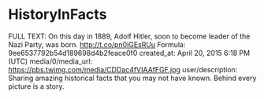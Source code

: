# HistoryInFacts

FULL TEXT: On this day in 1889, Adolf Hitler, soon to become leader of the Nazi Party, was born. http://t.co/pn0iGEsRUu
Formula: 9ee6537792b54d189698d4b2feace0f0
created_at: April 20, 2015 6:18 PM (UTC)
media/0/media_url: https://pbs.twimg.com/media/CDDac4fVIAAfFGF.jpg
user/description: Sharing amazing historical facts that you may not have known. Behind every picture is a story.